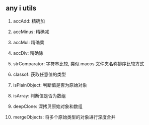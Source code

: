 ## any i utils

1. accAdd: 精确加

2. accMinus: 精确减

3. accMul: 精确乘

4. accDiv: 精确除

5. strComparator: 字符串比较, 类似 macos 文件夹名称排序比较方式

6. classof: 获取任意值的类型

7. isPlainObject: 判断值是否为原始对象

8. isArray: 判断值是否为数组

9. deepClone: 深拷贝原始对象和数组

10. mergeObjects: 将多个原始类型的对象进行深度合并
